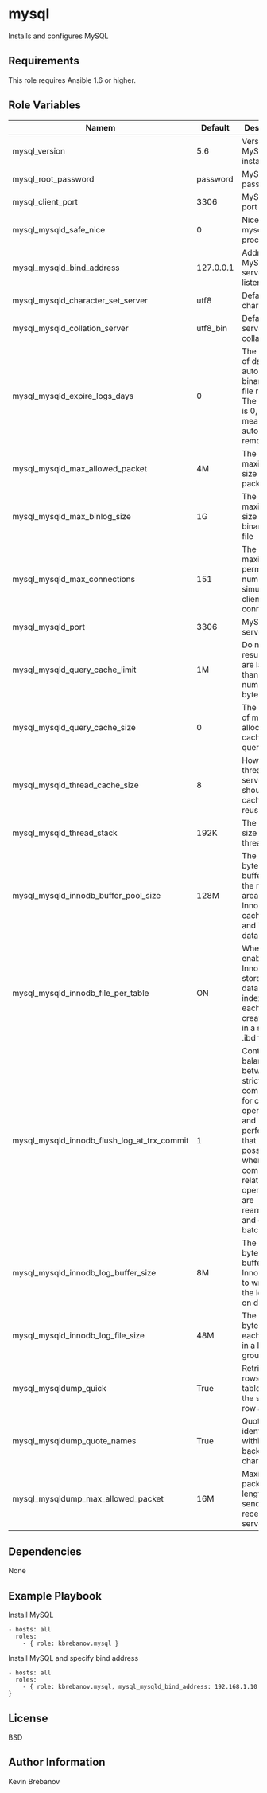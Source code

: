 mysql
=====

Installs and configures MySQL

Requirements
------------

This role requires Ansible 1.6 or higher.

Role Variables
--------------

| Namem                                       | Default   | Description                                                                                                                                                                              |
|---------------------------------------------|-----------|------------------------------------------------------------------------------------------------------------------------------------------------------------------------------------------|
| mysql_version                               | 5.6       | Version of MySQL to install                                                                                                                                                              |
| mysql_root_password                         | password  | MySQL root password                                                                                                                                                                      |
| mysql_client_port                           | 3306      | MySQL client port                                                                                                                                                                        |
| mysql_mysqld_safe_nice                      | 0         | Nice value of mysqld process                                                                                                                                                             |
| mysql_mysqld_bind_address                   | 127.0.0.1 | Address that MySQL server will listen on                                                                                                                                                 |
| mysql_mysqld_character_set_server           | utf8      | Default character set                                                                                                                                                                    |
| mysql_mysqld_collation_server               | utf8_bin  | Default server collation                                                                                                                                                                 |
| mysql_mysqld_expire_logs_days               | 0         | The number of days for automatic binary log file removal. The default is 0, which means “no automatic removal.”                                                                          |
| mysql_mysqld_max_allowed_packet             | 4M        | The maximum size of one packet                                                                                                                                                           |
| mysql_mysqld_max_binlog_size                | 1G        | The maximum size of binary log file                                                                                                                                                      |
| mysql_mysqld_max_connections                | 151       | The maximum permitted number of simultaneous client connections                                                                                                                          |
| mysql_mysqld_port                           | 3306      | MySQL server port                                                                                                                                                                        |
| mysql_mysqld_query_cache_limit              | 1M        | Do not cache results that are larger than this number of bytes                                                                                                                           |
| mysql_mysqld_query_cache_size               | 0         | The amount of memory allocated for caching query results                                                                                                                                 |
| mysql_mysqld_thread_cache_size              | 8         | How many threads the server should cache for reuse                                                                                                                                       |
| mysql_mysqld_thread_stack                   | 192K      | The stack size for each thread                                                                                                                                                           |
| mysql_mysqld_innodb_buffer_pool_size        | 128M      | The size in bytes of the buffer pool, the memory area where InnoDB caches table and index data                                                                                           |
| mysql_mysqld_innodb_file_per_table          | ON        | When enabled, InnoDB stores the data and indexes for each newly created table in a separate .ibd file                                                                                    |
| mysql_mysqld_innodb_flush_log_at_trx_commit | 1         | Controls the balance between strict ACID compliance for commit operations, and higher performance that is possible when commit-related I/O operations are rearranged and done in batches |
| mysql_mysqld_innodb_log_buffer_size         | 8M        | The size in bytes of the buffer that InnoDB uses to write to the log files on disk                                                                                                       |
| mysql_mysqld_innodb_log_file_size           | 48M       | The size in bytes of each log file in a log group                                                                                                                                        |
| mysql_mysqldump_quick                       | True      | Retrieve rows for a table from the server a row at a time                                                                                                                                |
| mysql_mysqldump_quote_names                 | True      | Quote identifiers within backtick characters                                                                                                                                             |
| mysql_mysqldump_max_allowed_packet          | 16M       | Maximum packet length to send to or receive from server                                                                                                                                  |

Dependencies
------------

None

Example Playbook
----------------

Install MySQL
```
- hosts: all
  roles:
    - { role: kbrebanov.mysql }
```

Install MySQL and specify bind address
```
- hosts: all
  roles:
    - { role: kbrebanov.mysql, mysql_mysqld_bind_address: 192.168.1.10 }
```

License
-------

BSD

Author Information
------------------

Kevin Brebanov
